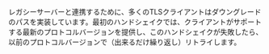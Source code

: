 
レガシーサーバーと連携するために、多くのTLSクライアントはダウングレードのパスを実装しています。最初のハンドシェイクでは、クライアントがサポートする最新のプロトコルバージョンを提供し、このハンドシェイクが失敗したら、以前のプロトコルバージョンで（出来るだけ繰り返し）リトライします。

